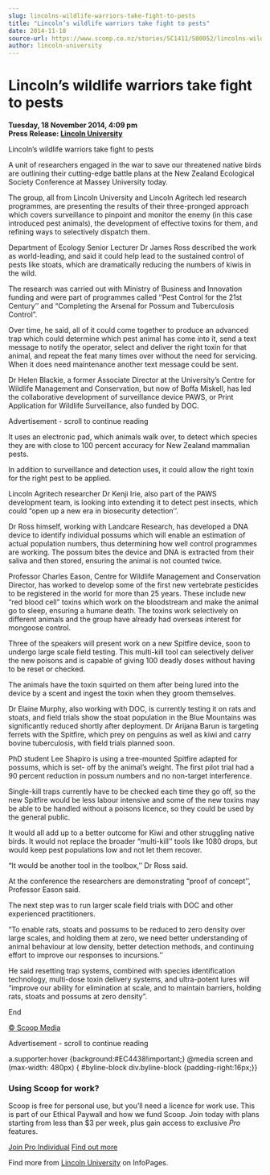 ```yaml
---
slug: lincolns-wildlife-warriors-take-fight-to-pests
title: "Lincoln’s wildlife warriors take fight to pests"
date: 2014-11-18
source-url: https://www.scoop.co.nz/stories/SC1411/S00052/lincolns-wildlife-warriors-take-fight-to-pests.htm
author: lincoln-university
---
```

Lincoln’s wildlife warriors take fight to pests
===============================================

**Tuesday, 18 November 2014, 4:09 pm**  
**Press Release: [Lincoln University](https://info.scoop.co.nz/Lincoln_University)**

Lincoln’s wildlife warriors take fight to pests

  
A unit of researchers engaged in the war to save our threatened native birds are outlining their cutting-edge battle plans at the New Zealand Ecological Society Conference at Massey University today.

The group, all from Lincoln University and Lincoln Agritech led research programmes, are presenting the results of their three-pronged approach which covers surveillance to pinpoint and monitor the enemy (in this case introduced pest animals), the development of effective toxins for them, and refining ways to selectively dispatch them.

Department of Ecology Senior Lecturer Dr James Ross described the work as world-leading, and said it could help lead to the sustained control of pests like stoats, which are dramatically reducing the numbers of kiwis in the wild.

The research was carried out with Ministry of Business and Innovation funding and were part of programmes called ‘’Pest Control for the 21st Century’’ and “Completing the Arsenal for Possum and Tuberculosis Control”.

Over time, he said, all of it could come together to produce an advanced trap which could determine which pest animal has come into it, send a text message to notify the operator, select and deliver the right toxin for that animal, and repeat the feat many times over without the need for servicing. When it does need maintenance another text message could be sent.

Dr Helen Blackie, a former Associate Director at the University’s Centre for Wildlife Management and Conservation, but now of Boffa Miskell, has led the collaborative development of surveillance device PAWS, or Print Application for Wildlife Surveillance, also funded by DOC.

Advertisement - scroll to continue reading





It uses an electronic pad, which animals walk over, to detect which species they are with close to 100 percent accuracy for New Zealand mammalian pests.

In addition to surveillance and detection uses, it could allow the right toxin for the right pest to be applied.

Lincoln Agritech researcher Dr Kenji Irie, also part of the PAWS development team, is looking into extending it to detect pest insects, which could “open up a new era in biosecurity detection’’.

Dr Ross himself, working with Landcare Research, has developed a DNA device to identify individual possums which will enable an estimation of actual population numbers, thus determining how well control programmes are working. The possum bites the device and DNA is extracted from their saliva and then stored, ensuring the animal is not counted twice.

  
Professor Charles Eason, Centre for Wildlife Management and Conservation Director, has worked to develop some of the first new vertebrate pesticides to be registered in the world for more than 25 years. These include new “red blood cell” toxins which work on the bloodstream and make the animal go to sleep, ensuring a humane death. The toxins work selectively on different animals and the group have already had overseas interest for mongoose control.

Three of the speakers will present work on a new Spitfire device, soon to undergo large scale field testing. This multi-kill tool can selectively deliver the new poisons and is capable of giving 100 deadly doses without having to be reset or checked.

The animals have the toxin squirted on them after being lured into the device by a scent and ingest the toxin when they groom themselves.

Dr Elaine Murphy, also working with DOC, is currently testing it on rats and stoats, and field trials show the stoat population in the Blue Mountains was significantly reduced shortly after deployment. Dr Arijana Barun is targeting ferrets with the Spitfire, which prey on penguins as well as kiwi and carry bovine tuberculosis, with field trials planned soon.

PhD student Lee Shapiro is using a tree-mounted Spitfire adapted for possums, which is set- off by the animal’s weight. The first pilot trial had a 90 percent reduction in possum numbers and no non-target interference.

Single-kill traps currently have to be checked each time they go off, so the new Spitfire would be less labour intensive and some of the new toxins may be able to be handled without a poisons licence, so they could be used by the general public.

It would all add up to a better outcome for Kiwi and other struggling native birds. It would not replace the broader “multi-kill’’ tools like 1080 drops, but would keep pest populations low and not let them recover.

“It would be another tool in the toolbox,’’ Dr Ross said.

At the conference the researchers are demonstrating “proof of concept’’, Professor Eason said.

The next step was to run larger scale field trials with DOC and other experienced practitioners.

“To enable rats, stoats and possums to be reduced to zero density over large scales, and holding them at zero, we need better understanding of animal behaviour at low density, better detection methods, and continuing effort to improve our responses to incursions.’’

He said resetting trap systems, combined with species identification technology, multi-dose toxin delivery systems, and ultra-potent lures will “improve our ability for elimination at scale, and to maintain barriers, holding rats, stoats and possums at zero density”.

End

  

[© Scoop Media](http://www.scoop.co.nz/about/terms.html)  

Advertisement - scroll to continue reading



a.supporter:hover {background:#EC4438!important;} @media screen and (max-width: 480px) { #byline-block div.byline-block {padding-right:16px;}}

### Using Scoop for work?

Scoop is free for personal use, but you’ll need a licence for work use. This is part of our Ethical Paywall and how we fund Scoop. Join today with plans starting from less than $3 per week, plus gain access to exclusive _Pro_ features.  
  
[Join Pro Individual](https://pro.scoop.co.nz/Individual/?from=ProIn24) [Find out more](https://pro.scoop.co.nz/using-scoop-for-work/?from=ProIn24)

Find more from [Lincoln University](https://info.scoop.co.nz/Lincoln_University) on InfoPages.